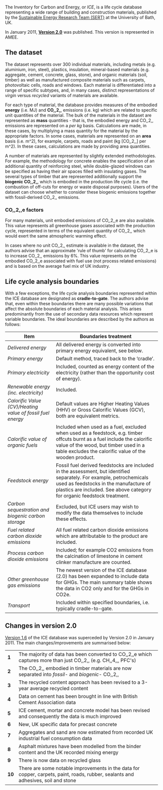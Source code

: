 The Inventory for Carbon and Energy, or *ICE*, is a life cycle database
representing a wide range of building and construction materials,
published by the [Sustainable Energy Research Team
(SERT)](http://people.bath.ac.uk/cj219/) at the University of Bath, UK.

In January 2011, **[Version 2.0](http://people.bath.ac.uk/cj219/)** was
published. This version is represented in AMEE.

## The dataset

The dataset represents over 300 individual materials, including metals
(e.g. aluminium, iron, steel), plastics, insulation, mineral-based
materials (e.g. aggregate, cement, concrete, glass, stone), and organic
materials (soil, timber) as well as manufactured composite materials
such as carpets, photovoltaic cells, roads and windows. Each material is
differentiated into a range of specific subtypes, and, in many cases,
distinct representations of *virgin* versus *recycled* variants of
materials are available.

For each type of material, the database provides measures of the
embodied **energy** (i.e. MJ) and **CO,,2,,** emissions (i.e. kg) which
are related to specific unit quantities of the material. The bulk of the
materials in the dataset are represented as **mass** quantities - that
is, the embodied energy and CO,,2,, emissions are represented on a *per
kg* basis. Calculations are made, in these cases, by multiplying a mass
quantity for the material by the appropriate factors. In some cases,
materials are represented on an **area** basis (i.e. m^2), for example,
carpets, roads and paint (kg \[CO,,2,,\] per m^2). In these cases,
calculations are made by providing area quantities.

A number of materials are represented by slightly extended
methodologies. For example, the methodology for concrete enables the
specification of an additional quantity of reinforcing steel, while
double-glazed windows can be specified as having their air spaces filled
with insulating gases. The several types of timber that are represented
additionally support the **biogenic CO,,2,,** which is embodied in the
production life cycle (i.e. the combustion of off-cuts for energy or
waste disposal purposes). Users of the dataset can choose whether to
consider these biogenic emissions together with fossil-derived CO,,2,,
emissions.

### CO,,2,,e factors

For many materials, unit embodied emissions of CO,,2,,e are also
available. This value represents all greenhouse gases associated with
the production cycle, represented in terms of the equivalent quantity of
CO,,2,, which would exert the same atmospheric warming effect.

In cases where no unit CO,,2,, estimate is available in the dataset, the
authors advise that an approximate 'rule of thumb' for calculating
CO,,2,,e is to increase CO,,2,, emissions by 6%. This value represents
on the embodied CO,,2,,e associated with fuel use (not process related
emissions) and is based on the average fuel mix of UK industry.

## Life cycle analysis boundaries

With a few exceptions, the life cycle analysis boundaries represented
within the ICE database are designated as **cradle-to-gate**. The
authors advise that, even within these boundaries there are many
possible variations that affect the absolute boundaries of each material
analysis. This arises predominantly from the use of secondary data
resources which represent variable boundaries. The ideal boundaries are
described by the authors as follows:

<table>
<thead>
<tr class="header">
<th>Item</th>
<th>Boundaries treatment</th>
</tr>
</thead>
<tbody>
<tr class="odd">
<td><em>Delivered energy</em></td>
<td>All delivered energy is converted into primary energy equivalent, see below.</td>
</tr>
<tr class="even">
<td><em>Primary energy</em></td>
<td>Default method, traced back to the ‘cradle’.</td>
</tr>
<tr class="odd">
<td><em>Primary electricity</em></td>
<td>Included, counted as energy content of the electricity (rather than the opportunity cost of energy).</td>
</tr>
<tr class="even">
<td><em>Renewable energy (inc. electricity)</em></td>
<td>Included.</td>
</tr>
<tr class="odd">
<td><em>Calorific Value (CV)/Heating value of fossil fuel energy</em></td>
<td>Default values are Higher Heating Values (HHV) or Gross Calorific Values (GCV), both are equivalent metrics.</td>
</tr>
<tr class="even">
<td><em>Calorific value of organic fuels</em></td>
<td>Included when used as a fuel, excluded when used as a feedstock, e.g. timber offcuts burnt as a fuel include the calorific value of the wood, but timber used in a table excludes the calorific value of the wooden product.</td>
</tr>
<tr class="odd">
<td><em>Feedstock energy</em></td>
<td>Fossil fuel derived feedstocks are included in the assessment, but identified separately. For example, petrochemicals used as feedstocks in the manufacture of plastics are included. See above category for organic feedstock treatment.</td>
</tr>
<tr class="even">
<td><em>Carbon sequestration and biogenic carbon storage</em></td>
<td>Excluded, but ICE users may wish to modify the data themselves to include these effects.</td>
</tr>
<tr class="odd">
<td><em>Fuel related carbon dioxide emissions</em></td>
<td>All fuel related carbon dioxide emissions which are attributable to the product are included.</td>
</tr>
<tr class="even">
<td><em>Process carbon dioxide emissions</em></td>
<td>Included; for example CO2 emissions from the calcination of limestone in cement clinker manufacture are counted.</td>
</tr>
<tr class="odd">
<td><em>Other greenhouse gas emissions</em></td>
<td>The newest version of the ICE database (2.0) has been expanded to include data for GHGs. The main summary table shows the data in CO2 only and for the GHGs in CO2e.</td>
</tr>
<tr class="even">
<td><em>Transport</em></td>
<td>Included within specified boundaries, i.e. typically cradle-to-gate.</td>
</tr>
</tbody>
</table>

## Changes in version 2.0

[Version 1.6](ICE_Building_Materials_LCA) of the ICE database was
superceded by Version 2.0 in January 2011. The main changes/improvements
are summarised below:

<table>
<tbody>
<tr class="odd">
<td><strong>1</strong></td>
<td>The majority of data has been converted to CO,,2,,e which captures more than just CO,,2,, (e.g. CH,,4,,, PFC's)</td>
</tr>
<tr class="even">
<td><strong>2</strong></td>
<td>The CO,,2,, embodied in timber materials are now separated into <em>fossil</em>- and <em>biogenic</em>- CO,,2,,</td>
</tr>
<tr class="odd">
<td><strong>3</strong></td>
<td>The recycled content approach has been revised to a 3-year average recycled content</td>
</tr>
<tr class="even">
<td><strong>4</strong></td>
<td>Data on cement has been brought in line with British Cement Association data</td>
</tr>
<tr class="odd">
<td><strong>5</strong></td>
<td>ICE cement, mortar and concrete model has been revised and consequently the data is much improved</td>
</tr>
<tr class="even">
<td><strong>6</strong></td>
<td>New, UK specific data for precast concrete</td>
</tr>
<tr class="odd">
<td><strong>7</strong></td>
<td>Aggregates and sand are now estimated from recorded UK industrial fuel consumption data</td>
</tr>
<tr class="even">
<td><strong>8</strong></td>
<td>Asphalt mixtures have been modelled from the binder content and the UK recorded mixing energy</td>
</tr>
<tr class="odd">
<td><strong>9</strong></td>
<td>There is now data on recycled glass</td>
</tr>
<tr class="even">
<td><strong>10</strong></td>
<td>There are some notable improvements in the data for copper, carpets, paint, roads, rubber, sealants and adhesives, soil and stone</td>
</tr>
</tbody>
</table>
